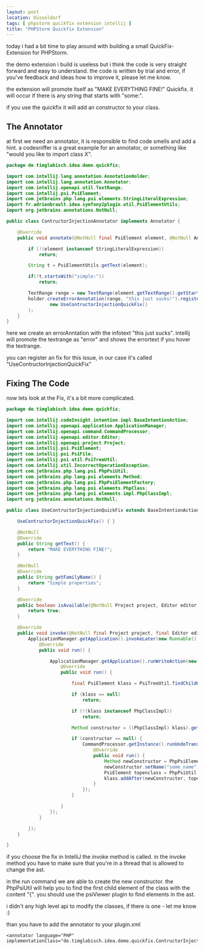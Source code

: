 ```yaml
---
layout: post
location: Düsseldorf
tags: [ phpstorm qucikfix extension intellij ]
title: "PHPStorm Quickfix Extension"
---
```


today i had a bit time to play around with building a small QuickFix-Extension for PHPStorm.

the demo extension i build is useless but i think the code is very straight forward and easy to understand.
the code is written by trial and error, if you've feedback and ideas how to improve it, please let me know.

the extension will promote itself as "MAKE EVERYTHING FINE!" Quickfix.
it will occur if there is any string that starts with "some:".

if you use the quickfix it will add an constructor to your class.

## The Annotator

at first we need an annotator, it is responsible to find code smells and add a hint.
a codesniffer is a great example for an annotator, or something like "would you like to import class X".

```java
package de.timglabisch.idea.demo.quickfix;

import com.intellij.lang.annotation.AnnotationHolder;
import com.intellij.lang.annotation.Annotator;
import com.intellij.openapi.util.TextRange;
import com.intellij.psi.PsiElement;
import com.jetbrains.php.lang.psi.elements.StringLiteralExpression;
import fr.adrienbrault.idea.symfony2plugin.util.PsiElementUtils;
import org.jetbrains.annotations.NotNull;

public class ContructorInjectionAnnotator implements Annotator {

    @Override
    public void annotate(@NotNull final PsiElement element, @NotNull AnnotationHolder holder) {

        if (!(element instanceof StringLiteralExpression))
            return;

        String t = PsiElementUtils.getText(element);

        if(!t.startsWith("simple:"))
            return;

        TextRange range = new TextRange(element.getTextRange().getStartOffset() + 8, element.getTextRange().getEndOffset());
        holder.createErrorAnnotation(range, "this just sucks!").registerFix(
                new UseContructorInjectionQuickFix()
        );
    }
}
```

here we create an errorAnntation with the infotext "this just sucks".
intellij will promote the textrange as "error" and shows the errortext if you hover the textrange.

you can register an fix for this issue, in our case it's called "UseContructorInjectionQuickFix"


## Fixing The Code

now lets look at the Fix, it's a bit more complicated.

```java
package de.timglabisch.idea.demo.quickfix;

import com.intellij.codeInsight.intention.impl.BaseIntentionAction;
import com.intellij.openapi.application.ApplicationManager;
import com.intellij.openapi.command.CommandProcessor;
import com.intellij.openapi.editor.Editor;
import com.intellij.openapi.project.Project;
import com.intellij.psi.PsiElement;
import com.intellij.psi.PsiFile;
import com.intellij.psi.util.PsiTreeUtil;
import com.intellij.util.IncorrectOperationException;
import com.jetbrains.php.lang.psi.PhpPsiUtil;
import com.jetbrains.php.lang.psi.elements.Method;
import com.jetbrains.php.lang.psi.PhpPsiElementFactory;
import com.jetbrains.php.lang.psi.elements.PhpClass;
import com.jetbrains.php.lang.psi.elements.impl.PhpClassImpl;
import org.jetbrains.annotations.NotNull;

public class UseContructorInjectionQuickFix extends BaseIntentionAction {

    UseContructorInjectionQuickFix() { }

    @NotNull
    @Override
    public String getText() {
        return "MAKE EVERYTHING FINE!";
    }

    @NotNull
    @Override
    public String getFamilyName() {
        return "Simple properties";
    }

    @Override
    public boolean isAvailable(@NotNull Project project, Editor editor, PsiFile file) {
        return true;
    }

    @Override
    public void invoke(@NotNull final Project project, final Editor editor, final PsiFile file) throws IncorrectOperationException {
        ApplicationManager.getApplication().invokeLater(new Runnable() {
            @Override
            public void run() {

                ApplicationManager.getApplication().runWriteAction(new Runnable() {
                    @Override
                    public void run() {

                        final PsiElement klass = PsiTreeUtil.findChildOfType(file, PhpClass.class);

                        if (klass == null)
                            return;

                        if (!(klass instanceof PhpClassImpl))
                            return;

                        Method constructor = ((PhpClassImpl) klass).getConstructor();

                        if (constructor == null) {
                            CommandProcessor.getInstance().runUndoTransparentAction(new Runnable() {
                                @Override
                                public void run() {
                                    Method newConstructor = PhpPsiElementFactory.createClassEmptyConstructor(project);
                                    newConstructor.setName("some_name");
                                    PsiElement topenclass = PhpPsiUtil.getFirstChildMatchedText(klass, "{", false);
                                    klass.addAfter(newConstructor, topenclass);
                                }
                            });
                        }

                    }
                });
            }

        });
    }

}
```

if you choose the fix in IntelliJ the invoke method is called.
in the invoke method you have to make sure that you're in a thread that is allowed to change the ast.

in the run command we are able to create the new constructor.
the PhpPsiUtil will help you to find the first child element of the class with the content "{".
you should use the psiViewer plugin to find elements in the ast.

i didn't any high level api to modify the classes, if there is one - let me know :)

than you have to add the annotator to your plugin.xml

```
<annotator language="PHP" implementationClass="de.timglabisch.idea.demo.quickfix.ContructorInjectionAnnotator"/>
```

